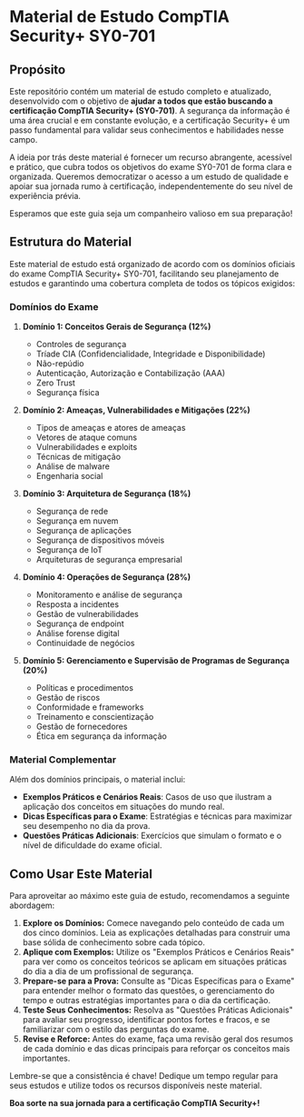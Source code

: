 # Material de Estudo CompTIA Security+ SY0-701



## Propósito

Este repositório contém um material de estudo completo e atualizado, desenvolvido com o objetivo de **ajudar a todos que estão buscando a certificação CompTIA Security+ (SY0-701)**. A segurança da informação é uma área crucial e em constante evolução, e a certificação Security+ é um passo fundamental para validar seus conhecimentos e habilidades nesse campo.

A ideia por trás deste material é fornecer um recurso abrangente, acessível e prático, que cubra todos os objetivos do exame SY0-701 de forma clara e organizada. Queremos democratizar o acesso a um estudo de qualidade e apoiar sua jornada rumo à certificação, independentemente do seu nível de experiência prévia.

Esperamos que este guia seja um companheiro valioso em sua preparação!



## Estrutura do Material

Este material de estudo está organizado de acordo com os domínios oficiais do exame CompTIA Security+ SY0-701, facilitando seu planejamento de estudos e garantindo uma cobertura completa de todos os tópicos exigidos:

### Domínios do Exame

1. **Domínio 1: Conceitos Gerais de Segurança (12%)**
   - Controles de segurança
   - Tríade CIA (Confidencialidade, Integridade e Disponibilidade)
   - Não-repúdio
   - Autenticação, Autorização e Contabilização (AAA)
   - Zero Trust
   - Segurança física

2. **Domínio 2: Ameaças, Vulnerabilidades e Mitigações (22%)**
   - Tipos de ameaças e atores de ameaças
   - Vetores de ataque comuns
   - Vulnerabilidades e exploits
   - Técnicas de mitigação
   - Análise de malware
   - Engenharia social

3. **Domínio 3: Arquitetura de Segurança (18%)**
   - Segurança de rede
   - Segurança em nuvem
   - Segurança de aplicações
   - Segurança de dispositivos móveis
   - Segurança de IoT
   - Arquiteturas de segurança empresarial

4. **Domínio 4: Operações de Segurança (28%)**
   - Monitoramento e análise de segurança
   - Resposta a incidentes
   - Gestão de vulnerabilidades
   - Segurança de endpoint
   - Análise forense digital
   - Continuidade de negócios

5. **Domínio 5: Gerenciamento e Supervisão de Programas de Segurança (20%)**
   - Políticas e procedimentos
   - Gestão de riscos
   - Conformidade e frameworks
   - Treinamento e conscientização
   - Gestão de fornecedores
   - Ética em segurança da informação

### Material Complementar

Além dos domínios principais, o material inclui:

- **Exemplos Práticos e Cenários Reais**: Casos de uso que ilustram a aplicação dos conceitos em situações do mundo real.
- **Dicas Específicas para o Exame**: Estratégias e técnicas para maximizar seu desempenho no dia da prova.
- **Questões Práticas Adicionais**: Exercícios que simulam o formato e o nível de dificuldade do exame oficial.


## Como Usar Este Material

Para aproveitar ao máximo este guia de estudo, recomendamos a seguinte abordagem:

1.  **Explore os Domínios:** Comece navegando pelo conteúdo de cada um dos cinco domínios. Leia as explicações detalhadas para construir uma base sólida de conhecimento sobre cada tópico.
2.  **Aplique com Exemplos:** Utilize os "Exemplos Práticos e Cenários Reais" para ver como os conceitos teóricos se aplicam em situações práticas do dia a dia de um profissional de segurança.
3.  **Prepare-se para a Prova:** Consulte as "Dicas Específicas para o Exame" para entender melhor o formato das questões, o gerenciamento do tempo e outras estratégias importantes para o dia da certificação.
4.  **Teste Seus Conhecimentos:** Resolva as "Questões Práticas Adicionais" para avaliar seu progresso, identificar pontos fortes e fracos, e se familiarizar com o estilo das perguntas do exame.
5.  **Revise e Reforce:** Antes do exame, faça uma revisão geral dos resumos de cada domínio e das dicas principais para reforçar os conceitos mais importantes.

Lembre-se que a consistência é chave! Dedique um tempo regular para seus estudos e utilize todos os recursos disponíveis neste material.

**Boa sorte na sua jornada para a certificação CompTIA Security+!**

